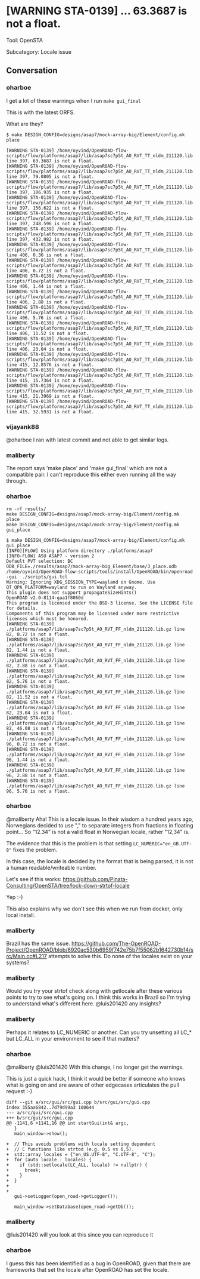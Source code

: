 # [WARNING STA-0139] ... 63.3687 is not a float.

Tool: OpenSTA

Subcategory: Locale issue

## Conversation

### oharboe
I get a lot of these warnings when I run `make gui_final`

This is with the latest ORFS.

What are they?

```
$ make DESIGN_CONFIG=designs/asap7/mock-array-big/Element/config.mk place
```


```
[WARNING STA-0139] /home/oyvind/OpenROAD-flow-scripts/flow/platforms/asap7/lib/asap7sc7p5t_AO_RVT_TT_nldm_211120.lib.gz line 397, 63.3687 is not a float.
[WARNING STA-0139] /home/oyvind/OpenROAD-flow-scripts/flow/platforms/asap7/lib/asap7sc7p5t_AO_RVT_TT_nldm_211120.lib.gz line 397, 79.0805 is not a float.
[WARNING STA-0139] /home/oyvind/OpenROAD-flow-scripts/flow/platforms/asap7/lib/asap7sc7p5t_AO_RVT_TT_nldm_211120.lib.gz line 397, 106.935 is not a float.
[WARNING STA-0139] /home/oyvind/OpenROAD-flow-scripts/flow/platforms/asap7/lib/asap7sc7p5t_AO_RVT_TT_nldm_211120.lib.gz line 397, 156.622 is not a float.
[WARNING STA-0139] /home/oyvind/OpenROAD-flow-scripts/flow/platforms/asap7/lib/asap7sc7p5t_AO_RVT_TT_nldm_211120.lib.gz line 397, 248.596 is not a float.
[WARNING STA-0139] /home/oyvind/OpenROAD-flow-scripts/flow/platforms/asap7/lib/asap7sc7p5t_AO_RVT_TT_nldm_211120.lib.gz line 397, 432.982 is not a float.
[WARNING STA-0139] /home/oyvind/OpenROAD-flow-scripts/flow/platforms/asap7/lib/asap7sc7p5t_AO_RVT_TT_nldm_211120.lib.gz line 406, 0.36 is not a float.
[WARNING STA-0139] /home/oyvind/OpenROAD-flow-scripts/flow/platforms/asap7/lib/asap7sc7p5t_AO_RVT_TT_nldm_211120.lib.gz line 406, 0.72 is not a float.
[WARNING STA-0139] /home/oyvind/OpenROAD-flow-scripts/flow/platforms/asap7/lib/asap7sc7p5t_AO_RVT_TT_nldm_211120.lib.gz line 406, 1.44 is not a float.
[WARNING STA-0139] /home/oyvind/OpenROAD-flow-scripts/flow/platforms/asap7/lib/asap7sc7p5t_AO_RVT_TT_nldm_211120.lib.gz line 406, 2.88 is not a float.
[WARNING STA-0139] /home/oyvind/OpenROAD-flow-scripts/flow/platforms/asap7/lib/asap7sc7p5t_AO_RVT_TT_nldm_211120.lib.gz line 406, 5.76 is not a float.
[WARNING STA-0139] /home/oyvind/OpenROAD-flow-scripts/flow/platforms/asap7/lib/asap7sc7p5t_AO_RVT_TT_nldm_211120.lib.gz line 406, 11.52 is not a float.
[WARNING STA-0139] /home/oyvind/OpenROAD-flow-scripts/flow/platforms/asap7/lib/asap7sc7p5t_AO_RVT_TT_nldm_211120.lib.gz line 406, 23.04 is not a float.
[WARNING STA-0139] /home/oyvind/OpenROAD-flow-scripts/flow/platforms/asap7/lib/asap7sc7p5t_AO_RVT_TT_nldm_211120.lib.gz line 415, 12.8576 is not a float.
[WARNING STA-0139] /home/oyvind/OpenROAD-flow-scripts/flow/platforms/asap7/lib/asap7sc7p5t_AO_RVT_TT_nldm_211120.lib.gz line 415, 15.7364 is not a float.
[WARNING STA-0139] /home/oyvind/OpenROAD-flow-scripts/flow/platforms/asap7/lib/asap7sc7p5t_AO_RVT_TT_nldm_211120.lib.gz line 415, 21.3969 is not a float.
[WARNING STA-0139] /home/oyvind/OpenROAD-flow-scripts/flow/platforms/asap7/lib/asap7sc7p5t_AO_RVT_TT_nldm_211120.lib.gz line 415, 32.5931 is not a float.
```

### vijayank88
@oharboe 
I ran with latest commit and not able to get similar logs.

### maliberty
The report says 'make place' and 'make gui_final' which are not a compatible pair.   I can't reproduce this either even running all the way through.

### oharboe
```
rm -rf results/
make DESIGN_CONFIG=designs/asap7/mock-array-big/Element/config.mk place
make DESIGN_CONFIG=designs/asap7/mock-array-big/Element/config.mk gui_place
```

```
$ make DESIGN_CONFIG=designs/asap7/mock-array-big/Element/config.mk gui_place
[INFO][FLOW] Using platform directory ./platforms/asap7
[INFO-FLOW] ASU ASAP7 - version 2
Default PVT selection: BC
ODB_FILE=./results/asap7/mock-array-big_Element/base/3_place.odb /home/oyvind/OpenROAD-flow-scripts/tools/install/OpenROAD/bin/openroad -gui  ./scripts/gui.tcl
Warning: Ignoring XDG_SESSION_TYPE=wayland on Gnome. Use QT_QPA_PLATFORM=wayland to run on Wayland anyway.
This plugin does not support propagateSizeHints()
OpenROAD v2.0-8114-gaa1f8060d 
This program is licensed under the BSD-3 license. See the LICENSE file for details.
Components of this program may be licensed under more restrictive licenses which must be honored.
[WARNING STA-0139] ./platforms/asap7/lib/asap7sc7p5t_AO_RVT_FF_nldm_211120.lib.gz line 82, 0.72 is not a float.
[WARNING STA-0139] ./platforms/asap7/lib/asap7sc7p5t_AO_RVT_FF_nldm_211120.lib.gz line 82, 1.44 is not a float.
[WARNING STA-0139] ./platforms/asap7/lib/asap7sc7p5t_AO_RVT_FF_nldm_211120.lib.gz line 82, 2.88 is not a float.
[WARNING STA-0139] ./platforms/asap7/lib/asap7sc7p5t_AO_RVT_FF_nldm_211120.lib.gz line 82, 5.76 is not a float.
[WARNING STA-0139] ./platforms/asap7/lib/asap7sc7p5t_AO_RVT_FF_nldm_211120.lib.gz line 82, 11.52 is not a float.
[WARNING STA-0139] ./platforms/asap7/lib/asap7sc7p5t_AO_RVT_FF_nldm_211120.lib.gz line 82, 23.04 is not a float.
[WARNING STA-0139] ./platforms/asap7/lib/asap7sc7p5t_AO_RVT_FF_nldm_211120.lib.gz line 82, 46.08 is not a float.
[WARNING STA-0139] ./platforms/asap7/lib/asap7sc7p5t_AO_RVT_FF_nldm_211120.lib.gz line 96, 0.72 is not a float.
[WARNING STA-0139] ./platforms/asap7/lib/asap7sc7p5t_AO_RVT_FF_nldm_211120.lib.gz line 96, 1.44 is not a float.
[WARNING STA-0139] ./platforms/asap7/lib/asap7sc7p5t_AO_RVT_FF_nldm_211120.lib.gz line 96, 2.88 is not a float.
[WARNING STA-0139] ./platforms/asap7/lib/asap7sc7p5t_AO_RVT_FF_nldm_211120.lib.gz line 96, 5.76 is not a float.
```


### oharboe
@maliberty Aha! This is a locale issue. In their wisdom a hundred years ago, Norwegians decided to use "," to separate integers from fractions in floating point... So "12.34" is not a valid float in Norwegian locale, rather "12,34" is.

The evidence that this is the problem is that setting `LC_NUMERIC="en_GB.UTF-8"` fixes the problem.

In this case, the locale is decided by the format that is being parsed, it is not a human readable/writeable number.

Let's see if this works: https://github.com/Pinata-Consulting/OpenSTA/tree/lock-down-strtof-locale

Yep :-)

This also explains why we don't see this when we run from docker, only local install.

### maliberty
Brazil has the same issue.  https://github.com/The-OpenROAD-Project/OpenROAD/blob/6920ac530b6959f742e75b7f55062b1642730b14/src/Main.cc#L217  attempts to solve this.  Do none of the locales exist on your systems?

### maliberty
Would you try your strtof check along with getlocale after these various points to try to see what's going on.  I think this works in Brazil so I'm trying to understand what's different here.  @luis201420 any insights?


### maliberty
Perhaps it relates to LC_NUMERIC or another.  Can you try unsetting all LC_* but LC_ALL in your environment to see if that matters?

### oharboe
@maliberty @luis201420 With this change, I no longer get the warnings.

This is just a quick hack, I think it would be better if someone who knows what is going on and are aware of other edgecases articulates the pull request :-)

```
diff --git a/src/gui/src/gui.cpp b/src/gui/src/gui.cpp
index 355aa6842..7d79d99a3 100644
--- a/src/gui/src/gui.cpp
+++ b/src/gui/src/gui.cpp
@@ -1141,6 +1141,16 @@ int startGui(int& argc,
   }
   main_window->show();
 
+  // This avoids problems with locale setting dependent
+  // C functions like strtod (e.g. 0.5 vs 0,5).
+  std::array locales = {"en_US.UTF-8", "C.UTF-8", "C"};
+  for (auto locale : locales) {
+    if (std::setlocale(LC_ALL, locale) != nullptr) {
+      break;
+    }
+  }
+
+
   gui->setLogger(open_road->getLogger());
 
   main_window->setDatabase(open_road->getDb());
```


### maliberty
@luis201420 will you look at this since you can reproduce it

### oharboe
I guess this has been identified as a bug in OpenROAD, given that there are frameworks that set the locale after OpenROAD has set the locale.

